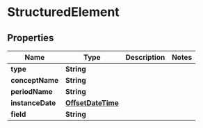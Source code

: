
# StructuredElement

## Properties
Name | Type | Description | Notes
------------ | ------------- | ------------- | -------------
**type** | **String** |  | 
**conceptName** | **String** |  | 
**periodName** | **String** |  | 
**instanceDate** | [**OffsetDateTime**](OffsetDateTime.md) |  | 
**field** | **String** |  | 



